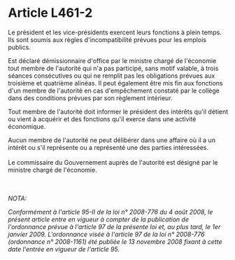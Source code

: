 # Article L461-2

<p>Le président et les vice-présidents exercent leurs fonctions à plein temps. Ils sont soumis aux règles d'incompatibilité prévues pour les emplois publics. </p><p>Est déclaré démissionnaire d'office par le ministre chargé de l'économie tout membre de l'autorité qui n'a pas participé, sans motif valable, à trois séances consécutives ou qui ne remplit pas les obligations prévues aux troisième et quatrième alinéas. Il peut également être mis fin aux fonctions d'un membre de l'autorité en cas d'empêchement constaté par le collège dans des conditions prévues par son règlement intérieur. </p><p>Tout membre de l'autorité doit informer le président des intérêts qu'il détient ou vient à acquérir et des fonctions qu'il exerce dans une activité économique. </p><p>Aucun membre de l'autorité ne peut délibérer dans une affaire où il a un intérêt ou s'il représente ou a représenté une des parties intéressées. <br/><br/> Le commissaire du Gouvernement auprès de l'autorité est désigné par le ministre chargé de l'économie. </p><br/><br/><i>NOTA:<p>Conformément à l'article 95-II de la loi n° 2008-776 du 4 août 2008, le présent article entre en vigueur à compter de la publication de l'ordonnance prévue à l'article 97 de la présente loi et, au plus tard, le 1er janvier 2009. L'ordonnance visée à l'article 97 de la loi n° 2008-776 (ordonnance n° 2008-1161) été publiée le 13 novembre 2008 fixant à cette date l'entrée en vigueur de l'article 95. <br clear='none'/></p></i>